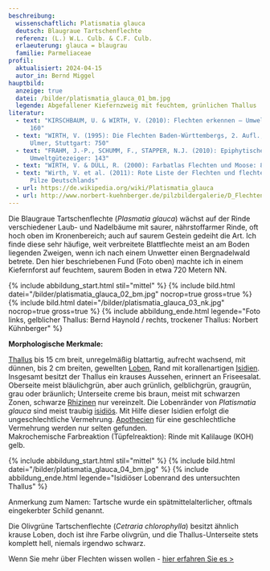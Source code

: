 ```yaml
---
beschreibung:
  wissenschaftlich: Platismatia glauca
  deutsch: Blaugraue Tartschenflechte
  referenz: (L.) W.L. Culb. & C.F. Culb.
  erlaeuterung: glauca = blaugrau
  familie: Parmeliaceae
profil:
  aktualisiert: 2024-04-15
  autor_in: Bernd Miggel
hauptbild:
  anzeige: true
  datei: /bilder/platismatia_glauca_01_bm.jpg
  legende: Abgefallener Kiefernzweig mit feuchtem, grünlichen Thallus
literatur:
  - text: "KIRSCHBAUM, U. & WIRTH, V. (2010): Flechten erkennen – Umwelt bewerten:
      160"
  - text: "WIRTH, V. (1995): Die Flechten Baden-Württembergs, 2. Aufl., 1006 S.;
      Ulmer, Stuttgart: 750"
  - text: "FRAHM, J.-P., SCHUMM, F., STAPPER, N.J. (2010): Epiphytische Flechten als
      Umweltgütezeiger: 143"
  - text: "WIRTH, V. & DÜLL, R. (2000): Farbatlas Flechten und Moose: 80"
  - text: "Wirth, V. et al. (2011): Rote Liste der Flechten und flechtenbewohnende
      Pilze Deutschlands"
  - url: https://de.wikipedia.org/wiki/Platismatia_glauca
  - url: http://www.norbert-kuehnberger.de/pilzbildergalerie/D_Flechten-Lichenes_-_226_Arten/index.htm
---
```

Die Blaugraue Tartschenflechte (*Plasmatia glauca*) wächst auf der Rinde verschiedener Laub- und Nadelbäume mit saurer, nährstoffarmer Rinde, oft hoch oben im Kronenbereich; auch auf saurem Gestein gedeiht die Art. Ich finde diese sehr häufige, weit verbreitete Blattflechte meist an am Boden liegenden Zweigen, wenn ich nach einem Unwetter einen Bergnadelwald betrete. Den hier beschriebenen Fund (Foto oben) machte ich in einem Kiefernforst auf feuchtem, saurem Boden in etwa 720 Metern NN.

{% include abbildung_start.html stil="mittel" %}
{% include bild.html datei="/bilder/platismatia_glauca_02_bm.jpg" nocrop=true gross=true %}
{% include bild.html datei="/bilder/platismatia_glauca_03_nk.jpg" nocrop=true gross=true %}
{% include abbildung_ende.html legende="Foto links, gelblicher Thallus: Bernd Haynold  /  rechts, trockener Thallus: Norbert Kühnberger" %}

**Morphologische Merkmale:**

[Thallus](Thallus "Glossar") bis 15 cm breit, unregelmäßig blattartig, aufrecht wachsend, mit dünnen, bis 2 cm breiten, gewellten [Loben](Loben "Glossar"), Rand mit korallenartigen [Isidien](Isidien "Glossar"). Insgesamt besitzt der Thallus ein krauses Aussehen, erinnert an Friseesalat. Oberseite meist bläulichgrün, aber auch grünlich, gelblichgrün, graugrün, grau oder bräunlich; Unterseite creme bis braun, meist mit schwarzen Zonen, schwarze [Rhizinen](Rhizine "Glossar") nur vereinzelt. Die Lobenränder von *Platismatia glauca* sind meist traubig [isidiös](isidiös "Glossar"). Mit Hilfe dieser Isidien erfolgt die ungeschlechtliche Vermehrung. [Apothecien](Apothecien "Glossar") für eine geschlechtliche Vermehrung werden nur selten gefunden.\
Makrochemische Farbreaktion (Tüpfelreaktion): Rinde mit Kalilauge (KOH) gelb.

{% include abbildung_start.html stil="mittel" %}
{% include bild.html datei="/bilder/platismatia_glauca_04_bm.jpg" %}
{% include abbildung_ende.html legende="Isidiöser Lobenrand des untersuchten Thallus" %}

Anmerkung zum Namen: Tartsche wurde ein spätmittelalterlicher, oftmals eingekerbter Schild genannt.

Die Olivgrüne Tartschenflechte (*Cetraria chlorophylla*) besitzt ähnlich krause Loben, doch ist ihre Farbe olivgrün, und die Thallus-Unterseite stets komplett hell, niemals irgendwo schwarz.

Wenn Sie mehr über Flechten wissen wollen - [hier erfahren Sie es >](/verwandt/flechten)